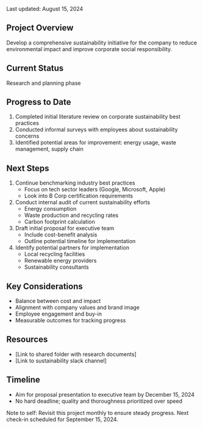 
Last updated: August 15, 2024

## Project Overview
Develop a comprehensive sustainability initiative for the company to reduce environmental impact and improve corporate social responsibility.

## Current Status
Research and planning phase

## Progress to Date
1. Completed initial literature review on corporate sustainability best practices
2. Conducted informal surveys with employees about sustainability concerns
3. Identified potential areas for improvement: energy usage, waste management, supply chain

## Next Steps
1. Continue benchmarking industry best practices
   - Focus on tech sector leaders (Google, Microsoft, Apple)
   - Look into B Corp certification requirements
2. Conduct internal audit of current sustainability efforts
   - Energy consumption
   - Waste production and recycling rates
   - Carbon footprint calculation
3. Draft initial proposal for executive team
   - Include cost-benefit analysis
   - Outline potential timeline for implementation
4. Identify potential partners for implementation
   - Local recycling facilities
   - Renewable energy providers
   - Sustainability consultants

## Key Considerations
- Balance between cost and impact
- Alignment with company values and brand image
- Employee engagement and buy-in
- Measurable outcomes for tracking progress

## Resources
- [Link to shared folder with research documents]
- [Link to sustainability slack channel]

## Timeline
- Aim for proposal presentation to executive team by December 15, 2024
- No hard deadline; quality and thoroughness prioritized over speed

Note to self: Revisit this project monthly to ensure steady progress. Next check-in scheduled for September 15, 2024.
